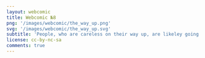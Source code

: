 ```yaml
---
layout: webcomic
title: Webcomic №8
png: '/images/webcomic/the_way_up.png'
svg: '/images/webcomic/the_way_up.svg'
subtitle: 'People, who are careless on their way up, are likeley going to build barriers, they cannot overcome.'
license: cc-by-nc-sa
comments: true
---
```

